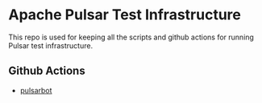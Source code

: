 # Apache Pulsar Test Infrastructure

This repo is used for keeping all the scripts and github actions for running Pulsar test infrastructure.

## Github Actions

- [pulsarbot](pulsarbot/README.md)